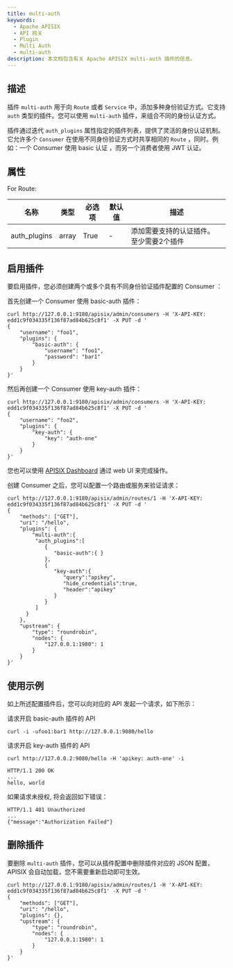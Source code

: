 ```yaml
---
title: multi-auth
keywords:
  - Apache APISIX
  - API 网关
  - Plugin
  - Multi Auth
  - multi-auth
description: 本文档包含有关 Apache APISIX multi-auth 插件的信息。
---
```


<!--
#
# Licensed to the Apache Software Foundation (ASF) under one or more
# contributor license agreements.  See the NOTICE file distributed with
# this work for additional information regarding copyright ownership.
# The ASF licenses this file to You under the Apache License, Version 2.0
# (the "License"); you may not use this file except in compliance with
# the License.  You may obtain a copy of the License at
#
#     http://www.apache.org/licenses/LICENSE-2.0
#
# Unless required by applicable law or agreed to in writing, software
# distributed under the License is distributed on an "AS IS" BASIS,
# WITHOUT WARRANTIES OR CONDITIONS OF ANY KIND, either express or implied.
# See the License for the specific language governing permissions and
# limitations under the License.
#
-->

## 描述

插件 `multi-auth` 用于向 `Route` 或者 `Service` 中，添加多种身份验证方式。它支持 `auth` 类型的插件。您可以使用 `multi-auth` 插件，来组合不同的身份认证方式。

插件通过迭代 `auth_plugins` 属性指定的插件列表，提供了灵活的身份认证机制。它允许多个 `Consumer` 在使用不同身份验证方式时共享相同的 `Route` ，同时。例如：一个 Consumer 使用 basic 认证 ，而另一个消费者使用 JWT 认证。

## 属性

For Route:

| 名称           | 类型    | 必选项  | 默认值 | 描述                    |
|--------------|-------|------|-----|-----------------------|
| auth_plugins | array | True | -   | 添加需要支持的认证插件。 至少需要2个插件 |

## 启用插件

要启用插件，您必须创建两个或多个具有不同身份验证插件配置的 Consumer ：

首先创建一个 Consumer 使用 basic-auth 插件：

```shell
curl http://127.0.0.1:9180/apisix/admin/consumers -H 'X-API-KEY: edd1c9f034335f136f87ad84b625c8f1' -X PUT -d '
{
    "username": "foo1",
    "plugins": {
        "basic-auth": {
            "username": "foo1",
            "password": "bar1"
        }
    }
}'
```

然后再创建一个 Consumer 使用 key-auth 插件：

```shell
curl http://127.0.0.1:9180/apisix/admin/consumers -H 'X-API-KEY: edd1c9f034335f136f87ad84b625c8f1' -X PUT -d '
{
    "username": "foo2",
    "plugins": {
        "key-auth": {
            "key": "auth-one"
        }
    }
}'
```

您也可以使用 [APISIX Dashboard](/docs/dashboard/USER_GUIDE) 通过 web UI 来完成操作。

创建 Consumer 之后，您可以配置一个路由或服务来验证请求：

```shell
curl http://127.0.0.1:9180/apisix/admin/routes/1 -H 'X-API-KEY: edd1c9f034335f136f87ad84b625c8f1' -X PUT -d '
{
    "methods": ["GET"],
    "uri": "/hello",
    "plugins": {
        "multi-auth":{
         "auth_plugins":[
            {
               "basic-auth":{ }
            },
            {
               "key-auth":{
                  "query":"apikey",
                  "hide_credentials":true,
                  "header":"apikey"
               }
            }
         ]
      }
    },
    "upstream": {
        "type": "roundrobin",
        "nodes": {
            "127.0.0.1:1980": 1
        }
    }
}'
```

## 使用示例

如上所述配置插件后，您可以向对应的 API 发起一个请求，如下所示：

请求开启 basic-auth 插件的 API

```shell
curl -i -ufoo1:bar1 http://127.0.0.1:9080/hello
```

请求开启 key-auth 插件的 API

```shell
curl http://127.0.0.2:9080/hello -H 'apikey: auth-one' -i
```

```
HTTP/1.1 200 OK
...
hello, world
```

如果请求未授权, 将会返回如下错误：

```shell
HTTP/1.1 401 Unauthorized
...
{"message":"Authorization Failed"}
```

## 删除插件

要删除 `multi-auth` 插件，您可以从插件配置中删除插件对应的 JSON 配置，APISIX 会自动加载，您不需要重新启动即可生效。

```shell
curl http://127.0.0.1:9180/apisix/admin/routes/1 -H 'X-API-KEY: edd1c9f034335f136f87ad84b625c8f1' -X PUT -d '
{
    "methods": ["GET"],
    "uri": "/hello",
    "plugins": {},
    "upstream": {
        "type": "roundrobin",
        "nodes": {
            "127.0.0.1:1980": 1
        }
    }
}'
```
